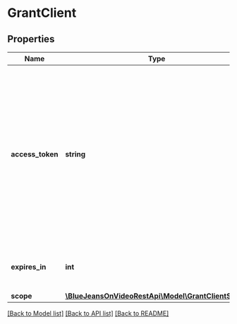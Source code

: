 # GrantClient

## Properties
Name | Type | Description | Notes
------------ | ------------- | ------------- | -------------
**access_token** | **string** | The access token acts as a kind of \&quot;valet key\&quot; that the application can include with its requests to the identity provider, which prove that it has permission from the user to access those APIs. | [optional] 
**expires_in** | **int** | Seconds that access token is valid for from now. | [optional] 
**scope** | [**\BlueJeansOnVideoRestApi\Model\GrantClientScope**](GrantClientScope.md) |  | [optional] 

[[Back to Model list]](../README.md#documentation-for-models) [[Back to API list]](../README.md#documentation-for-api-endpoints) [[Back to README]](../README.md)


